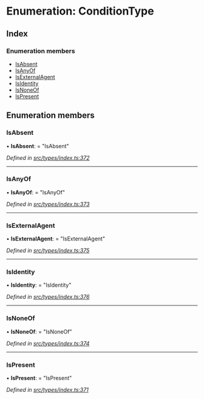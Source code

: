 # Enumeration: ConditionType

## Index

### Enumeration members

* [IsAbsent](conditiontype.md#isabsent)
* [IsAnyOf](conditiontype.md#isanyof)
* [IsExternalAgent](conditiontype.md#isexternalagent)
* [IsIdentity](conditiontype.md#isidentity)
* [IsNoneOf](conditiontype.md#isnoneof)
* [IsPresent](conditiontype.md#ispresent)

## Enumeration members

###  IsAbsent

• **IsAbsent**: = "IsAbsent"

*Defined in [src/types/index.ts:372](https://github.com/PolymathNetwork/polymesh-sdk/blob/bf2b7a12/src/types/index.ts#L372)*

___

###  IsAnyOf

• **IsAnyOf**: = "IsAnyOf"

*Defined in [src/types/index.ts:373](https://github.com/PolymathNetwork/polymesh-sdk/blob/bf2b7a12/src/types/index.ts#L373)*

___

###  IsExternalAgent

• **IsExternalAgent**: = "IsExternalAgent"

*Defined in [src/types/index.ts:375](https://github.com/PolymathNetwork/polymesh-sdk/blob/bf2b7a12/src/types/index.ts#L375)*

___

###  IsIdentity

• **IsIdentity**: = "IsIdentity"

*Defined in [src/types/index.ts:376](https://github.com/PolymathNetwork/polymesh-sdk/blob/bf2b7a12/src/types/index.ts#L376)*

___

###  IsNoneOf

• **IsNoneOf**: = "IsNoneOf"

*Defined in [src/types/index.ts:374](https://github.com/PolymathNetwork/polymesh-sdk/blob/bf2b7a12/src/types/index.ts#L374)*

___

###  IsPresent

• **IsPresent**: = "IsPresent"

*Defined in [src/types/index.ts:371](https://github.com/PolymathNetwork/polymesh-sdk/blob/bf2b7a12/src/types/index.ts#L371)*
